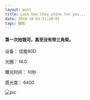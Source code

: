 ```yaml
---
layout: post
title: Look how they shine for you...
date: 2018-10-03 21:20:01
tags: 摄影
---
```

#### 第一次拍银河，甚至没有带三角架。
<!-- more -->
设备： 佳能80D

光圈： f4.0

曝光时间： 10秒

感光度： 6400<br>

![pic](/images/stars.jpeg)
